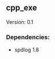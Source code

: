 ## cpp_exe

Version: <!--project_version-->0.1<!--/project_version-->

### Dependencies:
- spdlog <!--deps_spdlog_version-->1.8<!--deps_spdlog_version-->
